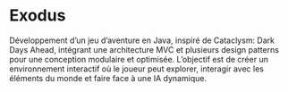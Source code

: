 # Exodus
Développement d’un jeu d’aventure en Java, inspiré de Cataclysm: Dark Days Ahead, intégrant une architecture MVC et plusieurs design patterns pour une conception modulaire et optimisée. L’objectif est de créer un environnement interactif où le joueur peut explorer, interagir avec les éléments du monde et faire face à une IA dynamique.
